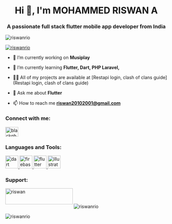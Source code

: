 <h1 align="center">Hi 👋, I'm MOHAMMED RISWAN A</h1>
<h3 align="center">A passionate full stack flutter mobile app developer from India</h3>

<p align="left"> <img src="https://komarev.com/ghpvc/?username=riswanrio&label=Profile%20views&color=0e75b6&style=flat" alt="riswanrio" /> </p>

<p align="left"> <a href="https://github.com/ryo-ma/github-profile-trophy"><img src="https://github-profile-trophy.vercel.app/?username=riswanrio" alt="riswanrio" /></a> </p>

- 🔭 I’m currently working on **Musiplay**

- 🌱 I’m currently learning **Flutter, Dart, PHP Laravel,**

- 👨‍💻 All of my projects are available at [Restapi login, clash of clans guide](Restapi login, clash of clans guide)

- 💬 Ask me about **Flutter**

- 📫 How to reach me **riswan20102001@gmail.com**

<h3 align="left">Connect with me:</h3>
<p align="left">
<a href="https://instagram.com/blackghost46" target="blank"><img align="center" src="https://raw.githubusercontent.com/rahuldkjain/github-profile-readme-generator/master/src/images/icons/Social/instagram.svg" alt="blackghost_46" height="30" width="40" /></a>
</p>

<h3 align="left">Languages and Tools:</h3>
<p align="left"> <a href="https://dart.dev" target="_blank" rel="noreferrer"> <img src="https://www.vectorlogo.zone/logos/dartlang/dartlang-icon.svg" alt="dart" width="40" height="40"/> </a> <a href="https://firebase.google.com/" target="_blank" rel="noreferrer"> <img src="https://www.vectorlogo.zone/logos/firebase/firebase-icon.svg" alt="firebase" width="40" height="40"/> </a> <a href="https://flutter.dev" target="_blank" rel="noreferrer"> <img src="https://www.vectorlogo.zone/logos/flutterio/flutterio-icon.svg" alt="flutter" width="40" height="40"/> </a> <a href="https://www.adobe.com/in/products/illustrator.html" target="_blank" rel="noreferrer"> <img src="https://www.vectorlogo.zone/logos/adobe_illustrator/adobe_illustrator-icon.svg" alt="illustrator" width="40" height="40"/> </a> </p>

<h3 align="left">Support:</h3>
<p><a href="https://www.buymeacoffee.com/riswan"> <img align="left" src="https://cdn.buymeacoffee.com/buttons/v2/default-yellow.png" height="50" width="210" alt="riswan" /></a></p><br><br>

<p><img align="center" src="https://github-readme-stats.vercel.app/api/top-langs?username=riswanrio&show_icons=true&locale=en&layout=compact" alt="riswanrio" /></p>

<p><img align="center" src="https://github-readme-streak-stats.herokuapp.com/?user=riswanrio&" alt="riswanrio" /></p>
